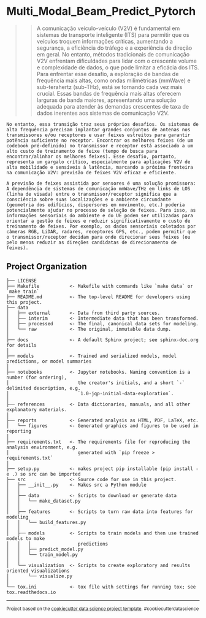 Multi_Modal_Beam_Predict_Pytorch
==============================

>> A comunicação veículo-veículo (V2V) é fundamental em sistemas de transporte inteligente (ITS) para permitir que os veículos troquem informações críticas, aumentando a segurança, a eficiência do tráfego e a experiência de direção em geral. No entanto, métodos tradicionais de comunicação V2V enfrentam dificuldades para lidar com o crescente volume e complexidade de dados, o que pode limitar a eficácia dos ITS.
    Para enfrentar esse desafio, a exploração de bandas de frequência mais altas, como ondas milimétricas (mmWave) e sub-terahertz (sub-THz), está se tornando cada vez mais crucial. Essas bandas de frequência mais altas oferecem larguras de banda maiores, apresentando uma solução adequada para atender às demandas crescentes de taxa de dados inerentes aos sistemas de comunicação V2V.

    No entanto, essa transição traz seus próprios desafios. Os sistemas de alta frequência precisam implantar grandes conjuntos de antenas nos transmissores e/ou receptores e usar feixes estreitos para garantir potência suficiente no receptor. Encontrar os melhores feixes (de um codebook pré-definido) no transmissor e receptor está associado a um alto custo de treinamento de feixe (tempo de busca para encontrar/alinhar os melhores feixes). Esse desafio, portanto, representa um gargalo crítico, especialmente para aplicações V2V de alta mobilidade e sensíveis à latência, marcando a próxima fronteira na comunicação V2V: previsão de feixes V2V eficaz e eficiente.

    A previsão de feixes assistida por sensores é uma solução promissora: A dependência de sistemas de comunicação mmWave/THz em links de LOS (linha de visada) entre o transmissor/receptor significa que a consciência sobre suas localizações e o ambiente circundante (geometria dos edifícios, dispersores em movimento, etc.) poderia potencialmente ajudar no processo de seleção de feixes. Para isso, as informações sensoriais do ambiente e do UE podem ser utilizadas para orientar a gestão de feixes e reduzir significativamente o custo de treinamento de feixes. Por exemplo, os dados sensoriais coletados por câmeras RGB, LiDAR, radares, receptores GPS, etc., podem permitir que o transmissor/receptor decidam para onde direcionar seus feixes (ou pelo menos reduzir as direções candidatas de direcionamento de feixes).




Project Organization
------------

    ├── LICENSE
    ├── Makefile           <- Makefile with commands like `make data` or `make train`
    ├── README.md          <- The top-level README for developers using this project.
    ├── data
    │   ├── external       <- Data from third party sources.
    │   ├── interim        <- Intermediate data that has been transformed.
    │   ├── processed      <- The final, canonical data sets for modeling.
    │   └── raw            <- The original, immutable data dump.
    │
    ├── docs               <- A default Sphinx project; see sphinx-doc.org for details
    │
    ├── models             <- Trained and serialized models, model predictions, or model summaries
    │
    ├── notebooks          <- Jupyter notebooks. Naming convention is a number (for ordering),
    │                         the creator's initials, and a short `-` delimited description, e.g.
    │                         `1.0-jqp-initial-data-exploration`.
    │
    ├── references         <- Data dictionaries, manuals, and all other explanatory materials.
    │
    ├── reports            <- Generated analysis as HTML, PDF, LaTeX, etc.
    │   └── figures        <- Generated graphics and figures to be used in reporting
    │
    ├── requirements.txt   <- The requirements file for reproducing the analysis environment, e.g.
    │                         generated with `pip freeze > requirements.txt`
    │
    ├── setup.py           <- makes project pip installable (pip install -e .) so src can be imported
    ├── src                <- Source code for use in this project.
    │   ├── __init__.py    <- Makes src a Python module
    │   │
    │   ├── data           <- Scripts to download or generate data
    │   │   └── make_dataset.py
    │   │
    │   ├── features       <- Scripts to turn raw data into features for modeling
    │   │   └── build_features.py
    │   │
    │   ├── models         <- Scripts to train models and then use trained models to make
    │   │   │                 predictions
    │   │   ├── predict_model.py
    │   │   └── train_model.py
    │   │
    │   └── visualization  <- Scripts to create exploratory and results oriented visualizations
    │       └── visualize.py
    │
    └── tox.ini            <- tox file with settings for running tox; see tox.readthedocs.io


--------

<p><small>Project based on the <a target="_blank" href="https://drivendata.github.io/cookiecutter-data-science/">cookiecutter data science project template</a>. #cookiecutterdatascience</small></p>
